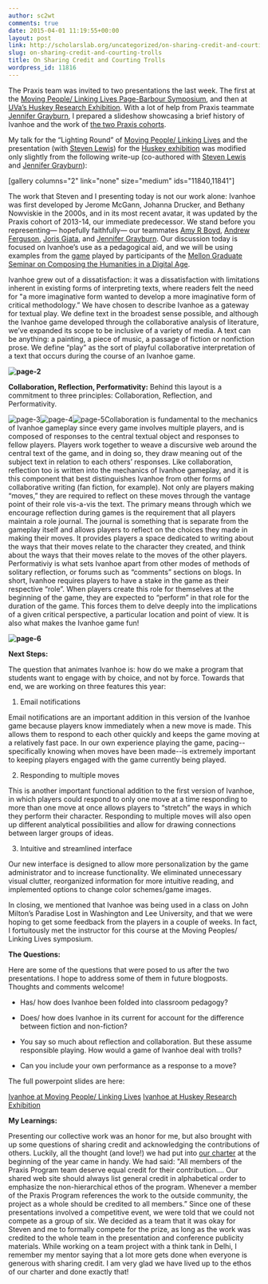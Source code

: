 ```yaml
---
author: sc2wt
comments: true
date: 2015-04-01 11:19:55+00:00
layout: post
link: http://scholarslab.org/uncategorized/on-sharing-credit-and-courting-trolls/
slug: on-sharing-credit-and-courting-trolls
title: On Sharing Credit and Courting Trolls
wordpress_id: 11816
---
```


The Praxis team was invited to two presentations the last week. The first at the [Moving People/ Linking Lives Page-Barbour Symposium](http://movingpeoplelinkinglives.org), and then at[ UVa’s Huskey Research Exhibition](http://gradcouncil.com/2015-sessions/). With a lot of help from Praxis teammate [Jennifer Grayburn](http://scholarslab.org/people/jennifer-grayburn/), I prepared a slideshow showcasing a brief history of Ivanhoe and the work of [the two Praxis cohorts](http://praxis.scholarslab.org/people/).

My talk for the “Lighting Round” of [Moving People/ Linking Lives](http://movingpeoplelinkinglives.org) and the presentation (with [Steven Lewis](http://scholarslab.org/people/steven-lewis/)) for the [Huskey exhibition](http://gradcouncil.com/2015-sessions/) was modified only slightly from the following write-up (co-authored with [Steven Lewis](http://scholarslab.org/people/steven-lewis/) and [Jennifer](http://scholarslab.org/people/jennifer-grayburn/)[ Grayburn](http://scholarslab.org/people/jennifer-grayburn/)):

[gallery columns="2" link="none" size="medium" ids="11840,11841"]

The work that Steven and I presenting today is not our work alone: Ivanhoe was first developed by Jerome McGann, Johanna Drucker, and Bethany Nowviskie in the 2000s, and in its most recent avatar, it was updated by the Praxis cohort of 2013-14, our immediate predecessor. We stand before you representing— hopefully faithfully— our teammates [Amy R Boyd](http://scholarslab.org/people/amy-boyd/), [Andrew Ferguson](http://scholarslab.org/people/andrew-ferguson/), [Joris Gjata](http://scholarslab.org/people/joris-gjata/), and [Jennifer Grayburn](http://scholarslab.org/people/jennifer-grayburn/). Our discussion today is focused on Ivanhoe’s use as a pedagogical aid, and we will be using examples from the [game](http://mellon-seminar.herokuapp.com/?ivanhoe_game=renovating-the-university-library-minutes-of-the-faculty-advisory-board) played by participants of the [Mellon Graduate Seminar on Composing the Humanities in a Digital Age](http://seminar.scholarslab.org).

Ivanhoe grew out of a dissatisfaction: it was a dissatisfaction with limitations inherent in existing forms of interpreting texts, where readers felt the need for "a more imaginative form wanted to develop a more imaginative form of critical methodology.” We have chosen to describe Ivanhoe as a gateway for textual play. We define text in the broadest sense possible, and although the Ivanhoe game developed through the collaborative analysis of literature, we’ve expanded its scope to be inclusive of a variety of media. A text can be anything: a painting, a piece of music, a passage of fiction or nonfiction prose. We define “play” as the sort of playful collaborative interpretation of a text that occurs during the course of an Ivanhoe game.



**![page-2](http://scholarslab.org/wp-content/uploads/2015/03/page-2-300x225.jpg)**

**Collaboration, Reflection, Performativity:**
Behind this layout is a commitment to three principles: Collaboration, Reflection, and Performativity.

![page-3](http://scholarslab.org/wp-content/uploads/2015/03/page-3-300x225.jpg)![page-4](http://scholarslab.org/wp-content/uploads/2015/03/page-4-300x225.jpg)![page-5](http://scholarslab.org/wp-content/uploads/2015/03/page-51-300x225.jpg)Collaboration is fundamental to the mechanics of Ivanhoe gameplay since every game involves multiple players, and is composed of responses to the central textual object and responses to fellow players. Players work together to weave a discursive web around the central text of the game, and in doing so, they draw meaning out of the subject text in relation to each others’ responses. Like collaboration, reflection too is written into the mechanics of Ivanhoe gameplay, and it is this component that best distinguishes Ivanhoe from other forms of collaborative writing (fan fiction, for example). Not only are players making “moves,” they are required to reflect on these moves through the vantage point of their role vis-a-vis the text. The primary means through which we encourage reflection during games is the requirement that all players maintain a role journal. The journal is something that is separate from the gameplay itself and allows players to reflect on the choices they made in making their moves. It provides players a space dedicated to writing about the ways that their moves relate to the character they created, and think about the ways that their moves relate to the moves of the other players. Performativiy is what sets Ivanhoe apart from other modes of methods of solitary reflection, or forums such as “comments” sections on blogs. In short, Ivanhoe requires players to have a stake in the game as their respective “role”. When players create this role for themselves at the beginning of the game, they are expected to “perform” in that role for the duration of the game. This forces them to delve deeply into the implications of a given critical perspective, a particular location and point of view. It is also what makes the Ivanhoe game fun!

**![page-6](http://scholarslab.org/wp-content/uploads/2015/03/page-6-300x225.jpg)**

**Next Steps:**

The question that animates Ivanhoe is: how do we make a program that students want to engage with by choice, and not by force. Towards that end, we are working on three features this year:

1. Email notifications

Email notifications are an important addition in this version of the Ivanhoe game because players know immediately when a new move is made. This allows them to respond to each other quickly and keeps the game moving at a relatively fast pace. In our own experience playing the game, pacing--specifically knowing when moves have been made--is extremely important to keeping players engaged with the game currently being played.

2. Responding to multiple moves

This is another important functional addition to the first version of Ivanhoe, in which players could respond to only one move at a time responding to more than one move at once allows players to “stretch” the ways in which they perform their character. Responding to multiple moves will also open up different analytical possibilities and allow for drawing connections between larger groups of ideas.

3. Intuitive and streamlined interface

Our new interface is designed to allow more personalization by the game administrator and to increase functionality. We eliminated unnecessary visual clutter, reorganized information for more intuitive reading, and implemented options to change color schemes/game images.

In closing, we mentioned that Ivanhoe was being used in a class on John Milton’s Paradise Lost in Washington and Lee University, and that we were hoping to get some feedback from the players in a couple of weeks. In fact, I fortuitously met the instructor for this course at the Moving Peoples/ Linking Lives symposium.

**The Questions:**

Here are some of the questions that were posed to us after the two presentations. I hope to address some of them in future blogposts. Thoughts and comments welcome!



	
  * Has/ how does Ivanhoe been folded into classroom pedagogy?

	
  * Does/ how does Ivanhoe in its current for account for the difference between fiction and non-fiction?

	
  * You say so much about reflection and collaboration. But these assume responsible playing. How would a game of Ivanhoe deal with trolls?

	
  * Can you include your own performance as a response to a move?


The full powerpoint slides are here:

[Ivanhoe at Moving People/ Linking Lives](http://scholarslab.org/wp-content/uploads/2015/03/2015-03-21-.-presentation.-praxis.-moving-people-linking-lives.pptx)
[Ivanhoe at Huskey Research Exhibition](http://scholarslab.org/wp-content/uploads/2015/03/2015-03-22-.-presentation.-praxis.-huskey.pptx)

**My Learnings:**

Presenting our collective work was an honor for me, but also brought with up some questions of sharing credit and acknowledging the contributions of others. Luckily, all the thought (and love!) we had put into [our charter](http://praxis.scholarslab.org/charter/charter-2014-2015/) at the beginning of the year came in handy. We had said: "All members of the Praxis Program team deserve equal credit for their contribution…. Our shared web site should always list general credit in alphabetical order to emphasize the non-hierarchical ethos of the program. Whenever a member of the Praxis Program references the work to the outside community, the project as a whole should be credited to all members.” Since one of these presentations involved a competitive event, we were told that we could not compete as a group of six. We decided as a team that it was okay for Steven and me to formally compete for the prize, as long as the work was credited to the whole team in the presentation and conference publicity materials. While working on a team project with a think tank in Delhi, I remember my mentor saying that a lot more gets done when everyone is generous with sharing credit. I am very glad we have lived up to the ethos of our charter and done exactly that!


